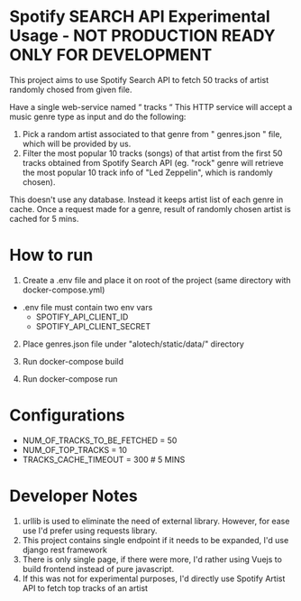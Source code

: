 # Spotify SEARCH API Experimental Usage - NOT PRODUCTION READY ONLY FOR DEVELOPMENT

This project aims to use Spotify Search API to fetch 50 tracks of artist randomly chosed from given file.  

Have a single web-service named “ tracks “ This HTTP service will accept a
music genre type as input and do the following:
1. Pick a random artist associated to that genre from " genres.json " file, which will be provided
by us.
2. Filter the most popular 10 tracks (songs) of that artist from the first 50 tracks obtained from
Spotify Search API (eg. "rock" genre will retrieve the most popular 10 track info of "Led
Zeppelin", which is randomly chosen).

This doesn't use any database. Instead it keeps artist list of each genre in cache. 
Once a request made for a genre, result of randomly chosen artist is cached for 5 mins.

# How to run
1. Create a .env file and place it on root of the project (same directory with docker-compose.yml)
  * .env file must contain two env vars
    * SPOTIFY_API_CLIENT_ID
    * SPOTIFY_API_CLIENT_SECRET
 
2. Place genres.json file under "alotech/static/data/" directory

3. Run docker-compose build

4. Run docker-compose run

# Configurations
* NUM_OF_TRACKS_TO_BE_FETCHED = 50
* NUM_OF_TOP_TRACKS = 10
* TRACKS_CACHE_TIMEOUT = 300 # 5 MINS

# Developer Notes
1. urllib is used to eliminate the need of external library. However, for ease use I'd prefer using requests library.
2. This project contains single endpoint if it needs to be expanded, I'd use django rest framework
3. There is only single page, if there were more, I'd rather using Vuejs to build frontend instead of pure javascript. 
4. If this was not for experimental purposes, I'd directly use Spotify Artist API to fetch top tracks of an artist
